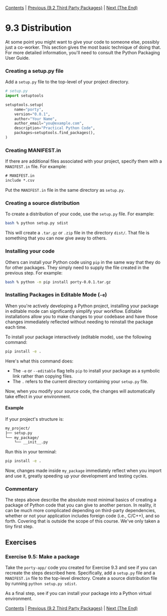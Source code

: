 [Contents](../Contents.md) \| [Previous (9.2 Third Party Packages)](02_Third_party.md) \| [Next (The End)](TheEnd.md)

# 9.3 Distribution

At some point you might want to give your code to someone else, possibly just a co-worker.
This section gives the most basic technique of doing that.   For more detailed
information, you'll need to consult the Python Packaging User Guide.

### Creating a setup.py file

Add a `setup.py` file to the top-level of your project directory.

```python
# setup.py
import setuptools

setuptools.setup(
    name="porty",
    version="0.0.1",
    author="Your Name",
    author_email="you@example.com",
    description="Practical Python Code",
    packages=setuptools.find_packages(),
)
```

### Creating MANIFEST.in

If there are additional files associated with your project, specify them with a `MANIFEST.in` file.
For example:

```txt
# MANIFEST.in
include *.csv
```

Put the `MANIFEST.in` file in the same directory as `setup.py`.

### Creating a source distribution

To create a distribution of your code, use the `setup.py` file.  For example:

```bash
bash % python setup.py sdist
```

This will create a `.tar.gz` or `.zip` file in the directory `dist/`.  That file is something
that you can now give away to others.

### Installing your code

Others can install your Python code using `pip` in the same way that they do for other
packages.  They simply need to supply the file created in the previous step.
For example:

```bash
bash % python -m pip install porty-0.0.1.tar.gz
```

### Installing Packages in Editable Mode (`-e`)

When you're actively developing a Python project, installing your package in editable mode can significantly simplify your workflow. Editable installations allow you to make changes to your codebase and have those changes immediately reflected without needing to reinstall the package each time.

To install your package interactively (editable mode), use the following command:

```bash
pip install -e .
```

Here's what this command does:

* The `-e` or `--editable` flag tells `pip` to install your package as a symbolic link rather than copying files.
* The `.` refers to the current directory containing your `setup.py` file.

Now, when you modify your source code, the changes will automatically take effect in your environment.

#### Example

If your project's structure is:

```bash
my_project/
├── setup.py
└── my_package/
    └── __init__.py
```

Run this in your terminal:

```bash
pip install -e .
```

Now, changes made inside `my_package` immediately reflect when you import and use it, greatly speeding up your development and testing cycles.

### Commentary

The steps above describe the absolute most minimal basics of creating
a package of Python code that you can give to another person.  In
reality, it can be much more complicated depending on third-party
dependencies, whether or not your application includes foreign code
(i.e., C/C++), and so forth.  Covering that is outside the scope of
this course.  We've only taken a tiny first step.

## Exercises

### Exercise 9.5:  Make a package

Take the `porty-app/` code you created for Exercise 9.3 and see if you
can recreate the steps described here.  Specifically, add a `setup.py`
file and a `MANIFEST.in` file to the top-level directory.
Create a source distribution file by running `python setup.py sdist`.

As a final step, see if you can install your package into a Python
virtual environment.

[Contents](../Contents.md) \| [Previous (9.2 Third Party Packages)](02_Third_party.md) \| [Next (The End)](TheEnd.md)
